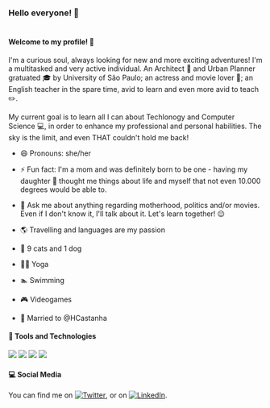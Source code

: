 ### Hello everyone! 👋
#
#### Welcome to my profile! :purple_heart:

I'm a curious soul, always looking for new and more exciting adventures! 
I'm a multitasked and very active individual. An Architect :triangular_ruler: and Urban Planner gratuated :mortar_board: by University of São Paulo; an actress and movie lover :movie_camera:; an English teacher in the spare time, avid to learn and even more avid to teach :pencil2:. 

My current goal is to learn all I can about Techlonogy and Computer Science :computer:, in order to enhance my professional and personal habilities. The sky is the limit, and even THAT couldn't hold me back!

- 😄 Pronouns: she/her
- ⚡ Fun fact: I'm a mom and was definitely born to be one - having my daughter :baby: thought me things about life and myself that not even 10.000 degrees would be able to. 
- 💬 Ask me about anything regarding motherhood, politics and/or movies. Even if I don't know it, I'll talk about it. Let's learn together! :wink:
-  :earth_americas: Travelling and languages are my passion
-  :paw_prints: 9 cats and 1 dog
-  :ok_woman: Yoga
-  :swimmer: Swimming
-  :video_game: Videogames

-  :couple_with_heart: Married to @HCastanha

#### :wrench: Tools and Technologies

![](https://img.shields.io/badge/OS-Windows-informational?style=flat&logo=<LOGO_NAME>&logoColor=white&color=2bbc8a)
![](https://img.shields.io/badge/Code-C-informational?style=flat&logo=<LOGO_NAME>&logoColor=white&color=2bbc8a)
![](https://img.shields.io/badge/Code-Python-informational?style=flat&logo=<LOGO_NAME>&logoColor=white&color=2bbc8a)
![](https://img.shields.io/badge/Code-Markdown-informational?style=flat&logo=<LOGO_NAME>&logoColor=white&color=2bbc8a)

#### :computer: Social Media

You can find me on [![Twitter][1.2]][1], or on [![LinkedIn][2.2]][2].

<!-- Icons -->

[1.2]: http://i.imgur.com/wWzX9uB.png (twitter icon without padding)
[2.2]: https://raw.githubusercontent.com/MartinHeinz/MartinHeinz/master/linkedin-3-16.png (LinkedIn icon without padding)

<!-- Links to your social media accounts -->

[1]: https://twitter.com/caroldaniel
[2]: https://www.linkedin.com/in/carolinadaniel/
